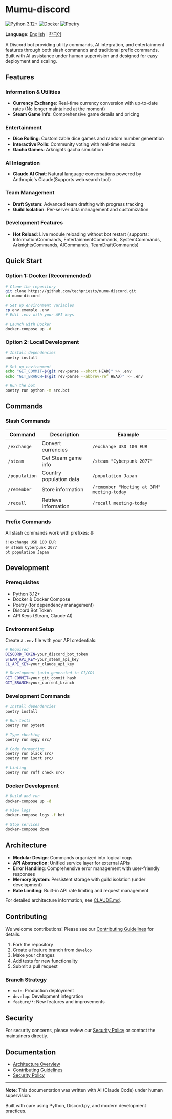 # Mumu-discord

[![Python 3.12+](https://img.shields.io/badge/python-3.12+-blue.svg)](https://www.python.org/downloads/)
[![Docker](https://img.shields.io/badge/docker-enabled-blue)](https://www.docker.com/)
[![Poetry](https://img.shields.io/badge/dependency-poetry-blue)](https://python-poetry.org/)

**Language**: [English](README.md) | [한국어](README.ko.md)

A Discord bot providing utility commands, AI integration, and entertainment features through both slash commands and traditional prefix commands. Built with AI assistance under human supervision and designed for easy deployment and scaling.

## Features

### Information & Utilities
- **Currency Exchange**: Real-time currency conversion with up-to-date rates (No longer maintained at the moment)
- **Steam Game Info**: Comprehensive game details and pricing

### Entertainment
- **Dice Rolling**: Customizable dice games and random number generation
- **Interactive Polls**: Community voting with real-time results
- **Gacha Games**: Arknights gacha simulation

### AI Integration
- **Claude AI Chat**: Natural language conversations powered by Anthropic's Claude(Supports web search tool)

### Team Management
- **Draft System**: Advanced team drafting with progress tracking
- **Guild Isolation**: Per-server data management and customization

### Development Features
- **Hot Reload**: Live module reloading without bot restart (supports: InformationCommands, EntertainmentCommands, SystemCommands, ArknightsCommands, AICommands, TeamDraftCommands)

## Quick Start

### Option 1: Docker (Recommended)
```bash
# Clone the repository
git clone https://github.com/techpriests/mumu-discord.git
cd mumu-discord

# Set up environment variables
cp env.example .env
# Edit .env with your API keys

# Launch with Docker
docker-compose up -d
```

### Option 2: Local Development
```bash
# Install dependencies
poetry install

# Set up environment
echo "GIT_COMMIT=$(git rev-parse --short HEAD)" >> .env
echo "GIT_BRANCH=$(git rev-parse --abbrev-ref HEAD)" >> .env

# Run the bot
poetry run python -m src.bot
```

## Commands

### Slash Commands
| Command | Description | Example |
|---------|-------------|---------|
| `/exchange` | Convert currencies | `/exchange USD 100 EUR` |
| `/steam` | Get Steam game info | `/steam "Cyberpunk 2077"` |
| `/population` | Country population data | `/population Japan` |
| `/remember` | Store information | `/remember "Meeting at 3PM" meeting-today` |
| `/recall` | Retrieve information | `/recall meeting-today` |

### Prefix Commands
All slash commands work with prefixes: `뮤`
```
!!exchange USD 100 EUR
뮤 steam Cyberpunk 2077
pt population Japan
```

## Development

### Prerequisites
- Python 3.12+
- Docker & Docker Compose
- Poetry (for dependency management)
- Discord Bot Token
- API Keys (Steam, Claude AI)

### Environment Setup
Create a `.env` file with your API credentials:
```bash
# Required
DISCORD_TOKEN=your_discord_bot_token
STEAM_API_KEY=your_steam_api_key
CL_API_KEY=your_claude_api_key

# Development (auto-generated in CI/CD)
GIT_COMMIT=your_git_commit_hash
GIT_BRANCH=your_current_branch
```

### Development Commands
```bash
# Install dependencies
poetry install

# Run tests
poetry run pytest

# Type checking
poetry run mypy src/

# Code formatting
poetry run black src/
poetry run isort src/

# Linting
poetry run ruff check src/
```

### Docker Development
```bash
# Build and run
docker-compose up -d

# View logs
docker-compose logs -f bot

# Stop services
docker-compose down
```

## Architecture

- **Modular Design**: Commands organized into logical cogs
- **API Abstraction**: Unified service layer for external APIs
- **Error Handling**: Comprehensive error management with user-friendly responses
- **Memory System**: Persistent storage with guild isolation (under development)
- **Rate Limiting**: Built-in API rate limiting and request management

For detailed architecture information, see [CLAUDE.md](docs/CLAUDE.md).

## Contributing

We welcome contributions! Please see our [Contributing Guidelines](docs/CONTRIBUTING.md) for details.

1. Fork the repository
2. Create a feature branch from `develop`
3. Make your changes
4. Add tests for new functionality
5. Submit a pull request

### Branch Strategy
- `main`: Production deployment
- `develop`: Development integration
- `feature/*`: New features and improvements

## Security

For security concerns, please review our [Security Policy](docs/SECURITY.md) or contact the maintainers directly.

## Documentation

- [Architecture Overview](docs/CLAUDE.md)
- [Contributing Guidelines](docs/CONTRIBUTING.md)
- [Security Policy](docs/SECURITY.md)

---

**Note**: This documentation was written with AI (Claude Code) under human supervision.

Built with care using Python, Discord.py, and modern development practices.
